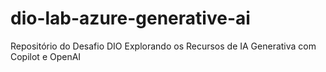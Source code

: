 # dio-lab-azure-generative-ai
Repositório do Desafio DIO Explorando os Recursos de IA Generativa com Copilot e OpenAI
